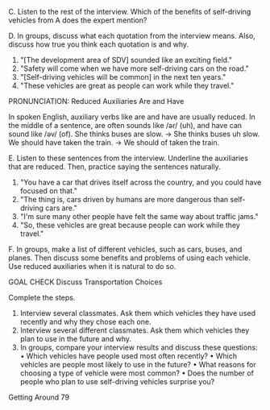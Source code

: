 C. Listen to the rest of the interview. Which of the benefits of self-driving vehicles from A does the expert mention?

D. In groups, discuss what each quotation from the interview means. Also, discuss how true you think each quotation is and why.
1. "[The development area of SDV] sounded like an exciting field."
2. "Safety will come when we have more self-driving cars on the road."
3. "[Self-driving vehicles will be common] in the next ten years."
4. "These vehicles are great as people can work while they travel."

PRONUNCIATION: Reduced Auxiliaries Are and Have

In spoken English, auxiliary verbs like are and have are usually reduced. In the middle of a sentence, are often sounds like /ər/ (uh), and have can sound like /əv/ (of).
She thinks buses are slow. → She thinks buses uh slow.
We should have taken the train. → We should of taken the train.

E. Listen to these sentences from the interview. Underline the auxiliaries that are reduced. Then, practice saying the sentences naturally.
1. "You have a car that drives itself across the country, and you could have focused on that."
2. "The thing is, cars driven by humans are more dangerous than self-driving cars are."
3. "I'm sure many other people have felt the same way about traffic jams."
4. "So, these vehicles are great because people can work while they travel."

F. In groups, make a list of different vehicles, such as cars, buses, and planes. Then discuss some benefits and problems of using each vehicle. Use reduced auxiliaries when it is natural to do so.

GOAL CHECK Discuss Transportation Choices

Complete the steps.
1. Interview several classmates. Ask them which vehicles they have used recently and why they chose each one.
2. Interview several different classmates. Ask them which vehicles they plan to use in the future and why.
3. In groups, compare your interview results and discuss these questions:
• Which vehicles have people used most often recently?
• Which vehicles are people most likely to use in the future?
• What reasons for choosing a type of vehicle were most common?
• Does the number of people who plan to use self-driving vehicles surprise you?

Getting Around 79